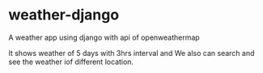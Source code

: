 # weather-django
A weather app using django with api of openweathermap

It shows weather of 5 days with 3hrs interval and We also can search and see the weather iof different location. 

